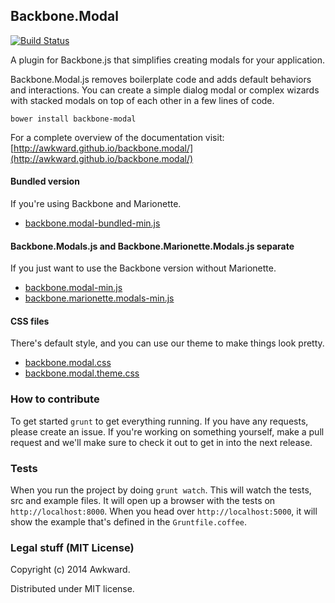 ## Backbone.Modal

[![Build Status](https://travis-ci.org/awkward/backbone.modal.svg)](https://travis-ci.org/awkward/backbone.modal)

A plugin for Backbone.js that simplifies creating modals for your application.

Backbone.Modal.js removes boilerplate code and adds default behaviors and interactions. You can create a simple dialog modal or complex wizards with stacked modals on top of each other in a few lines of code.

`bower install backbone-modal`

For a complete overview of the documentation visit: [http://awkward.github.io/backbone.modal/](http://awkward.github.io/backbone.modal/)

#### Bundled version
If you're using Backbone and Marionette.
* [backbone.modal-bundled-min.js](https://raw.githubusercontent.com/awkward/backbone.modal/v1.1.3/backbone.modal-bundled-min.js)

#### Backbone.Modals.js and Backbone.Marionette.Modals.js separate
If you just want to use the Backbone version without Marionette.
* [backbone.modal-min.js](https://raw.githubusercontent.com/awkward/backbone.modal/v1.1.3/backbone.modal-min.js)
* [backbone.marionette.modals-min.js](https://raw.githubusercontent.com/awkward/backbone.modal/v1.1.3/backbone.marionette.modals-min.js)

#### CSS files
There's default style, and you can use our theme to make things look pretty.
* [backbone.modal.css](https://raw.githubusercontent.com/awkward/backbone.modal/v1.1.3/backbone.modal.css)
* [backbone.modal.theme.css](https://raw.githubusercontent.com/awkward/backbone.modal/v1.1.3/backbone.modal.theme.css)

### How to contribute

To get started `grunt` to get everything running. If you have any requests, please create an issue. If you're working on something yourself, make a pull request and we'll make sure to check it out to get in into the next release.

### Tests

When you run the project by doing `grunt watch`. This will watch the tests, src and example files. It will open up a browser with the tests on `http://localhost:8000`. When you head over `http://localhost:5000`, it will show the example that's defined in the `Gruntfile.coffee`.

### Legal stuff (MIT License)

Copyright (c) 2014 Awkward.

Distributed under MIT license.
